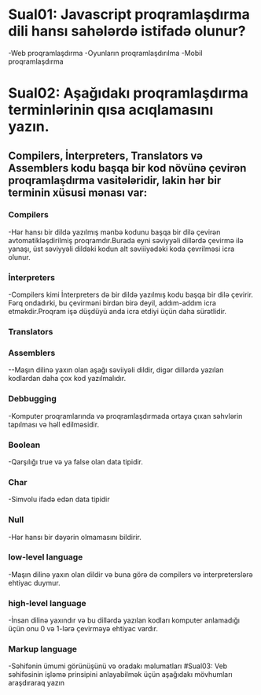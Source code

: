 # Sual01: Javascript proqramlaşdırma dili hansı sahələrdə istifadə olunur?
-Web proqramlaşdırma
-Oyunların proqramlaşdırılma
-Mobil proqramlaşdırma

# Sual02: Aşağıdakı proqramlaşdırma terminlərinin qısa acıqlamasını yazın.
## Compilers, İnterpreters, Translators və Assemblers kodu başqa bir kod növünə çevirən proqramlaşdırma vasitələridir, lakin hər bir terminin xüsusi mənası var:
### Compilers
-Hər hansı bir dildə yazılmış mənbə kodunu başqa bir dilə çevirən avtomatikləşdirilmiş proqramdır.Burada eyni səviyyəli dillərdə çevirmə ilə yanaşı, üst səviyyəli dildəki kodun alt səviiiyədəki koda çevrilməsi icra olunur.
### İnterpreters
-Compilers kimi İnterpreters də bir dildə yazılmış kodu başqa bir dilə çevirir. Fərq ondadırki, bu çevirməni birdən birə deyil, addım-addım icra etməkdir.Proqram işə düşdüyü anda icra etdiyi üçün daha sürətlidir.
### Translators

### Assemblers
--Maşın dilinə yaxın olan aşağı səviiyəli dildir, digər dillərdə yazılan kodlardan daha çox kod yazılmalıdır.
### Debbugging
-Komputer proqramlarında və proqramlaşdırmada ortaya çıxan səhvlərin tapılması və həll edilməsidir.
### Boolean
-Qarşılığı true və ya false olan data tipidir.
### Char
-Simvolu ifadə edən data tipidir
### Null
-Hər hansı bir dəyərin olmamasını bildirir.
### low-level language
-Maşın dilinə yaxın olan dildir və buna görə də compilers və interpreterslərə ehtiyac duymur.
### high-level language
-İnsan dilinə yaxındır və bu dillərdə yazılan kodları komputer anlamadığı üçün onu 0 və 1-lərə çevirməyə ehtiyac vardır.
### Markup language
-Səhifənin ümumi görünüşünü və oradakı məlumatları 
#Sual03: Veb səhifəsinin işləmə prinsipini anlayabilmək üçün aşağıdakı mövhumları araşdıraraq yazın